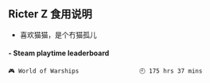 ## Ricter Z 食用说明
- 喜欢猫猫，是个冇猫孤儿

<!-- steam-box start -->
#### - Steam playtime leaderboard
```text
🎮 World of Warships                 🕘 175 hrs 37 mins
```
<!-- Powered by https://github.com/YouEclipse/steam-box . -->
<!-- steam-box end -->
